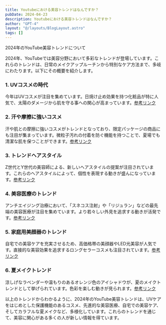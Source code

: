 ```yaml
---
title: Youtubeにおける美容トレンドはなんですか？
pubDate: 2024-04-23
description: Youtubeにおける美容トレンドはなんですか？
author: "GPT-4"
layout: "@/layouts/BlogLayout.astro"
tags: []
---
```

2024年のYouTube美容トレンドについて

2024年、YouTubeでは美容分野において多彩なトレンドが登場しています。これらのトレンドは、日常のメイクアップルーチンから特別なケア方法まで、多岐にわたります。以下にその概要を紹介します。

### 1. UVコスメの時代

今年はUVコスメが注目を集めています。日焼け止め効果を持つ化粧品が特に人気で、太陽のダメージから肌を守る事への関心が高まっています。[参考リンク](https://www.youtube.com/watch?v=fGV54cNbEMQ)

### 2. 汗や摩擦に強いコスメ

汗や肌との摩擦に強いコスメがトレンドとなっており、限定パッケージの商品にも注目が集まっています。微粒子汚れの付着を防ぐ機能を持つことで、夏場でも清潔な肌を保つことができます。[参考リンク](https://www.cosme.net/feature/2024spring-crosstalk-uvcare)

### 3. トレンドヘアスタイル

Z世代とY世代の美容師による、新しいヘアスタイルの提案が注目されています。これらのヘアスタイルによって、個性を表現する動きが盛んになっています。[参考リンク](https://dig-it.media/preppy/article/828230/)

### 4. 美容医療のトレンド

アンチエイジング治療において、「スネコス注射」や「リジュラン」などの最先端の美容医療が注目を集めています。より若々しい外見を追求する動きが活発です。[参考リンク](https://omotesando-skin.jp/column/about-trend/)

### 5. 家庭用美顔器のトレンド

自宅での美容ケアを充実させるため、高価格帯の美顔器やLED光美容が人気です。直接的な美容効果を追求するロングセラーコスメも注目されています。[参考リンク](https://www.ya-man.co.jp/news/22297/)

### 6. 夏メイクトレンド

涼しげなラベンダーや温もりのあるオレンジ色のアイシャドウが、夏のメイクトレンドとして挙げられています。色彩を楽しむ動きが見られます。[参考リンク](https://i-voce.jp/feed/3313437/)

以上のトレンドからわかるように、2024年のYouTube美容トレンドは、UVケアをはじめとした保護機能のあるコスメ、先進的な美容医療、自宅での美容ケア、そしてカラフルな夏メイクなど、多様化しています。これらのトレンドを通じて、美容に関心がある多くの人が新しい情報を得ています。
